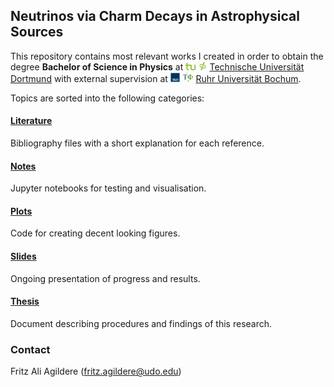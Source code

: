 ## Neutrinos via Charm Decays in Astrophysical Sources

This repository contains most relevant works I created in order to obtain the degree **Bachelor of Science in Physics** at
<img src="plots/logos/tudo.svg" height="12"> <img src="plots/logos/e5b.svg" height="13">
[Technische Universität Dortmund](https://app.physik.tu-dortmund.de/en/) with external supervision at
<img src="plots/logos/rubo.svg" height="15"> <img src="plots/logos/tp4.svg" height="16">
[Ruhr Universität Bochum](http://www.tp4.ruhr-uni-bochum.de/research-pat.php).

Topics are sorted into the following categories:

#### [Literature](https://github.com/frtzzzzz/bachelor/tree/main/literature)

Bibliography files with a short explanation for each reference.

#### [Notes](https://github.com/frtzzzzz/bachelor/tree/main/notes)

Jupyter notebooks for testing and visualisation.

#### [Plots](https://github.com/frtzzzzz/bachelor/tree/main/plots)

Code for creating decent looking figures.

#### [Slides](https://github.com/frtzzzzz/bachelor/tree/main/slides)

Ongoing presentation of progress and results.

#### [Thesis](https://github.com/frtzzzzz/bachelor/tree/main/thesis)

Document describing procedures and findings of this research.

### Contact

Fritz Ali Agildere ([fritz.agildere@udo.edu](mailto:fritz.agildere@udo.edu))
